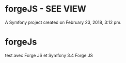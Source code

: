 forgeJS - SEE VIEW
=======

A Symfony project created on February 23, 2018, 3:12 pm.

# forgeJs
test avec Forge JS et Symfony 3.4 
Forge JS

